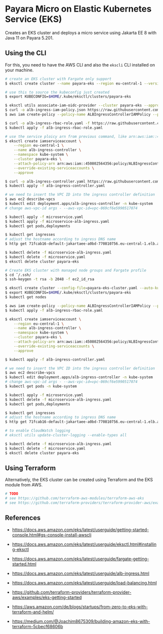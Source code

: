 # Payara Micro on Elastic Kubernetes Service (EKS)

Creates an EKS cluster and deploys a micro service using Jakarta EE 8 with Java 11 on Payara 5.201.

## Using the CLI

For this, you need to have the AWS CLI and also the `ekscli` CLI installed on your machine.

```bash
# create an EKS cluster with Fargate only support
$ eksctl create cluster --name payara-eks --region eu-central-1 --version 1.17 --fargate --without-nodegroup --alb-ingress-access --auto-kubeconfig

# use this to source the kubeconfig just created
$ export KUBECONFIG=$HOME/.kube/eksctl/clusters/payara-eks

$ eksctl utils associate-iam-oidc-provider --cluster payara-eks --approve
$ curl -o alb-ingress-iam-policy.json https://raw.githubusercontent.com/kubernetes-sigs/aws-alb-ingress-controller/v1.1.8/docs/examples/iam-policy.json
$ aws iam create-policy --policy-name ALBIngressControllerIAMPolicy --policy-document file://alb-ingress-iam-policy.json

$ curl -o alb-ingress-rbac-role.yaml -f https://raw.githubusercontent.com/kubernetes-sigs/aws-alb-ingress-controller/v1.1.8/docs/examples/rbac-role.yaml
$ kubectl apply -f alb-ingress-rbac-role.yaml

# use the service ploicy arn from previous command, like arn:aws:iam::450802564356:policy/ALBIngressControllerIAMPolicy
$ eksctl create iamserviceaccount \
    --region eu-central-1 \
    --name alb-ingress-controller \
    --namespace kube-system \
    --cluster payara-eks \
    --attach-policy-arn arn:aws:iam::450802564356:policy/ALBIngressControllerIAMPolicy \
    --override-existing-serviceaccounts \
    --approve

$ curl -o alb-ingress-controller.yaml https://raw.githubusercontent.com/kubernetes-sigs/aws-alb-ingress-controller/v1.1.8/docs/examples/alb-ingress-controller.yaml
$ kubectl apply -f alb-ingress-controller.yaml

# we need to insert the VPC ID into the ingress controller definition
$ aws ec2 describe-vpcs
$ kubectl edit deployment.apps/alb-ingress-controller -n kube-system
# change aws-vpc-id args - --aws-vpc-id=vpc-069cf6e5990517074

$ kubectl apply -f microservice.yaml
$ kubectl apply -f microservice-alb-ingress.yaml
$ kubectl get pods,deployments

$ kubectl get ingresses
# adjust the hostname according to ingress DNS name
$ http get 71fcab16-default-jakartaee-a0bd-770810756.eu-central-1.elb.amazonaws.com/api/jakarta.ee/8

$ kubectl delete -f microservice-alb-ingress.yaml
$ kubectl delete -f microservice.yaml
$ eksctl delete cluster payara-eks
```

```bash
# Create EKS cluster with managed node groups and Fargate profile
$ cd ˜/.ssh/
$ ssh-keygen -t rsa -b 2048 -f ec2_id_rsa

$ eksctl create cluster --config-file=payara-eks-cluster.yaml --auto-kubeconfig
$ export KUBECONFIG=$HOME/.kube/eksctl/clusters/payara-eks
$ kubectl get nodes

$ aws iam create-policy --policy-name ALBIngressControllerIAMPolicy --policy-document file://alb-ingress-iam-policy.json
$ kubectl apply -f alb-ingress-rbac-role.yaml

$ eksctl create iamserviceaccount \
    --region eu-central-1 \
    --name alb-ingress-controller \
    --namespace kube-system \
    --cluster payara-eks \
    --attach-policy-arn arn:aws:iam::450802564356:policy/ALBIngressControllerIAMPolicy \
    --override-existing-serviceaccounts \
    --approve

$ kubectl apply -f alb-ingress-controller.yaml

# we need to insert the VPC ID into the ingress controller definition
$ aws ec2 describe-vpcs
$ kubectl edit deployment.apps/alb-ingress-controller -n kube-system
# change aws-vpc-id args - --aws-vpc-id=vpc-069cf6e5990517074
$ kubectl get pods -n kube-system

$ kubectl apply -f microservice.yaml
$ kubectl delete -f microservice-alb-ingress.yaml
$ kubectl get pods,deployments

$ kubectl get ingresses
# adjust the hostname according to ingress DNS name
$ http get 71fcab16-default-jakartaee-a0bd-770810756.eu-central-1.elb.amazonaws.com/api/jakarta.ee/8

# to enable CloudWatch logging
# eksctl utils update-cluster-logging --enable-types all

$ kubectl delete -f microservice-alb-ingress.yaml
$ kubectl delete -f microservice.yaml
$ eksctl delete cluster payara-eks
```

## Using Terraform

Alternatively, the EKS cluster can be created using Terraform and the EKS module from AWS.

```bash
# TODO
# see https://github.com/terraform-aws-modules/terraform-aws-eks
# see https://github.com/terraform-providers/terraform-provider-aws/examples/eks-getting-started
```

## References

- https://docs.aws.amazon.com/eks/latest/userguide/getting-started-console.html#gs-console-install-awscli
- https://docs.aws.amazon.com/eks/latest/userguide/eksctl.html#installing-eksctl

- https://docs.aws.amazon.com/eks/latest/userguide/fargate-getting-started.html
- https://docs.aws.amazon.com/eks/latest/userguide/alb-ingress.html
- https://docs.aws.amazon.com/eks/latest/userguide/load-balancing.html

- https://github.com/terraform-providers/terraform-provider-aws/examples/eks-getting-started
- https://aws.amazon.com/de/blogs/startups/from-zero-to-eks-with-terraform-and-helm/
- https://medium.com/@Joachim8675309/building-amazon-eks-with-terraform-5cbecf68606b
